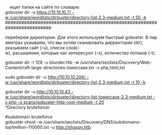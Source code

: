     ищет папки на сайте по словарю  
gobuster dir -u https://10.10.10.7/ -w /usr/share/wordlists/dirbuster/directory-list-2.3-medium.txt -t 50 -k  
#########################################################################  
  
  
переберем директории. Для этого используем быстрый gobuster. В параметрах укаываем, что мы хотим сканировать дирректории (dir),   
указываем сайт (-u), список слов(-w), расширения, которые нас интересуют (-x), количество потоков (-t).  
  
gobuster dir -t 128 -u blunder.htb -w /usr/share/seclists/Discovery/Web-Content/raft-large-directories-lowercase.txt -x php,html,txt  
  
  
sudo gobuster dir -u http://10.10.10.206/ -w /usr/share/wordlists/dirbuster/directory-list-2.3-medium.txt -t 10 -k  
  
gobuster dir -u http://10.10.10.43 -w /usr/share/wordlists/dirbuster/directory-list-lowercase-2.3-medium.txt -x php -o scans/gobuster-http-root-medium -t 20  
^Directory bruteforcer  
  
#subdomain bruteforce  
gobuster vhost -w /usr/share/seclists/Discovery/DNS/subdomains-top1million-110000.txt -u http://shoppy.htb